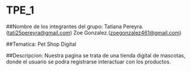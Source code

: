# TPE_1
##Nombre de los integrantes del grupo:
Tatiana Pereyra.(tati25pereyra@gmail.com)
Zoe Gonzalez.(zoegonzalez461@gmail.com)

##Tematica:
Pet Shop Digital

##Descripcion:
Nuestra pagina se trata de una tienda digital de mascotas, donde el usuario se podra registrarse interactuar con los productos.
